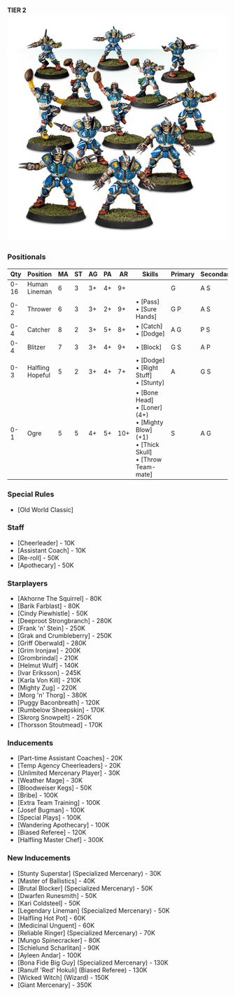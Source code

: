 ﻿**TIER 2**
![](../media/teams/ReiklandReaversTeam01.jpg)

### Positionals

| Qty  | Position         | MA | ST | AG | PA  | AR  | Skills                                                                                               | Primary | Secondary | Cost |
| ---- | ---------------- | - | - | -- | -- | --- | ---------------------------------------------------------------------------------------------------- | ------- | --------- | ---- |
| 0-16 | Human Lineman    | 6 | 3 | 3+ | 4+ | 9+  |                                                                                                      | G       | A S       | 50K  |
| 0-2  | Thrower          | 6 | 3 | 3+ | 2+ | 9+  | • [Pass]<br /> • [Sure Hands]                                                                          | G P     | A S       | 80K  |
| 0-4  | Catcher          | 8 | 2 | 3+ | 5+ | 8+  | • [Catch]<br /> • [Dodge]                                                                                  | A G     | P S       | 65K  |
| 0-4  | Blitzer          | 7 | 3 | 3+ | 4+ | 9+  | • [Block]                                                                                              | G S     | A P       | 85K  |
| 0-3  | Halfling Hopeful | 5 | 2 | 3+ | 4+ | 7+  | • [Dodge]<br /> • [Right Stuff] <br /> • [Stunty]                                                          | A       | G S       | 30K  |
| 0-1  | Ogre             | 5 | 5 | 4+ | 5+ | 10+ | • [Bone Head]<br /> • [Loner] (4+) <br /> • [Mighty Blow] (+1) <br /> • [Thick Skull] <br /> • [Throw Team-mate] | S       | A G       | 140K |

### Special Rules

* [Old World Classic]

### Staff

* [Cheerleader] - 10K
* [Assistant Coach] - 10K
* [Re-roll] - 50K
* [Apothecary]  - 50K

### Starplayers

* [Akhorne The Squirrel] - 80K
* [Barik Farblast] - 80K
* [Cindy Piewhistle] - 50K
* [Deeproot Strongbranch] - 280K
* [Frank 'n' Stein] - 250K
* [Grak and Crumbleberry] - 250K
* [Griff Oberwald] - 280K
* [Grim Ironjaw] - 200K
* [Grombrindal] - 210K
* [Helmut Wulf] - 140K
* [Ivar Eriksson] - 245K
* [Karla Von Kill] - 210K
* [Mighty Zug] - 220K
* [Morg 'n' Thorg] - 380K
* [Puggy Baconbreath] - 120K
* [Rumbelow Sheepskin] - 170K
* [Skrorg Snowpelt] - 250K
* [Thorsson Stoutmead] - 170K

### Inducements

* [Part-time Assistant Coaches] - 20K
* [Temp Agency Cheerleaders] - 20K
* [Unlimited Mercenary Player] - 30K
* [Weather Mage] - 30K
* [Bloodweiser Kegs] - 50K
* [Bribe] - 100K
* [Extra Team Training] - 100K
* [Josef Bugman] - 100K
* [Special Plays] - 100K
* [Wandering Apothecary] - 100K
* [Biased Referee] - 120K
* [Halfling Master Chef] - 300K

### New Inducements

* [Stunty Superstar] (Specialized Mercenary) - 30K
* [Master of Ballistics] - 40K
* [Brutal Blocker] (Specialized Mercenary) - 50K
* [Dwarfen Runesmith] - 50K
* [Kari Coldsteel] - 50K
* [Legendary Lineman] (Specialized Mercenary) - 50K
* [Halfling Hot Pot] - 60K
* [Medicinal Unguent] - 60K
* [Reliable Ringer] (Specialized Mercenary) - 70K
* [Mungo Spinecracker] - 80K
* [Schielund Scharlitan] - 90K
* [Ayleen Andar] - 100K
* [Bona Fide Big Guy] (Specialized Mercenary) - 130K
* [Ranulf 'Red' Hokuli] (Biased Referee) - 130K
* [Wicked Witch] (Wizard) - 150K
* [Giant Mercenary] - 350K
